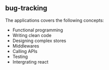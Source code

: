 ## bug-tracking

The applications covers the following concepts:
- Functional programming
- Writing clean code
- Designing complex stores
- Middlewares
- Calling APIs
- Testing
- Intergrating react